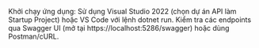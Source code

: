 Khởi chạy ứng dụng:
  Sử dụng Visual Studio 2022 (chọn dự án API làm Startup Project) hoặc VS Code với lệnh dotnet run.
  Kiểm tra các endpoints qua Swagger UI (mở tại https://localhost:5286/swagger) hoặc dùng Postman/cURL.
